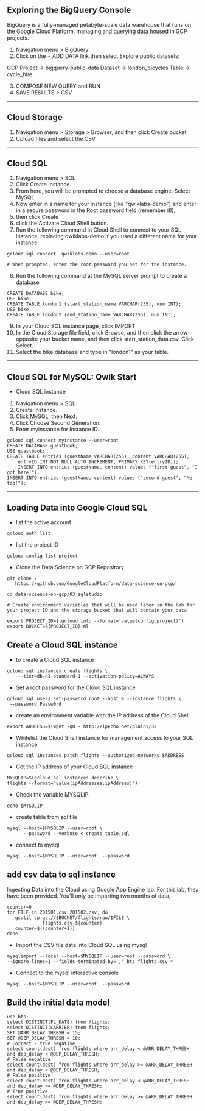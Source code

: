## Exploring the BigQuery Console

BigQuery is a fully-managed petabyte-scale data warehouse that runs on the Google Cloud Platform. managing and querying data housed in GCP projects.

1.  Navigation menu > BigQuery:
2.  Click on the + ADD DATA link then select Explore public datasets:

GCP Project → bigquery-public-data
Dataset → london_bicycles
Table → cycle_hire

3.  COMPOSE NEW QUERY and RUN 
4.  SAVE RESULTS > CSV
---

## Cloud Storage
1.  Navigation menu > Storage > Browser, and then click Create bucket
2.  Upload files and select the CSV
---


## Cloud SQL

1. Navigation menu > SQL
2. Click Create Instance.
3. From here, you will be prompted to choose a database engine. Select MySQL.
4. Now enter in a name for your instance (like "qwiklabs-demo") and enter in a secure password in the Root password field (remember it!), 
5. then click Create
6. click the Activate Cloud Shell button.
7. Run the following command in Cloud Shell to connect to your SQL instance, replacing qwiklabs-demo if you used a different name for your instance:
```
gcloud sql connect  qwiklabs-demo --user=root

# When prompted, enter the root password you set for the instance.
```
8. Run the following command at the MySQL server prompt to create a database
```
CREATE DATABASE bike;
USE bike;
CREATE TABLE london1 (start_station_name VARCHAR(255), num INT);
USE bike;
CREATE TABLE london2 (end_station_name VARCHAR(255), num INT);
```
9. In your Cloud SQL instance page, click IMPORT
10. In the Cloud Storage file field, click Browse, and then click the arrow opposite your bucket name, and then click start_station_data.csv. Click Select.
11. Select the bike database and type in "london1" as your table.

---

## Cloud SQL for MySQL: Qwik Start

* Cloud SQL instance
1.  Navigation menu > SQL
2.  Create Instance.
3.  Click MySQL, then Next.
4.  Click Choose Second Generation.
5.  Enter myinstance for Instance ID.
```
gcloud sql connect myinstance --user=root
CREATE DATABASE guestbook;
USE guestbook;
CREATE TABLE entries (guestName VARCHAR(255), content VARCHAR(255),
    entryID INT NOT NULL AUTO_INCREMENT, PRIMARY KEY(entryID));
    INSERT INTO entries (guestName, content) values ("first guest", "I got here!");
INSERT INTO entries (guestName, content) values ("second guest", "Me too!");
```

---

## Loading Data into Google Cloud SQL


*   list the active account
```
gcloud auth list
```
*   list the project ID
```
gcloud config list project
```

* Clone the Data Science on GCP Repository
```
git clone \
   https://github.com/GoogleCloudPlatform/data-science-on-gcp/
   
cd data-science-on-gcp/03_sqlstudio

# Create environment variables that will be used later in the lab for your project ID and the storage bucket that will contain your data

export PROJECT_ID=$(gcloud info --format='value(config.project)')
export BUCKET=${PROJECT_ID}-ml
```
## Create a Cloud SQL instance

*   to create a Cloud SQL instance
```
gcloud sql instances create flights \
    --tier=db-n1-standard-1 --activation-policy=ALWAYS
```
*   Set a root password for the Cloud SQL instance
```
gcloud sql users set-password root --host % --instance flights \
 --password Passw0rd
```

*   create an environment variable with the IP address of the Cloud Shell
```
export ADDRESS=$(wget -qO - http://ipecho.net/plain)/32
```

*   Whitelist the Cloud Shell instance for management access to your SQL instance
```
gcloud sql instances patch flights --authorized-networks $ADDRESS
```

*   Get the IP address of your Cloud SQL instance
```
MYSQLIP=$(gcloud sql instances describe \
flights --format="value(ipAddresses.ipAddress)")
```

*   Check the variable MYSQLIP:
```
echo $MYSQLIP
```

* create table from sql file 
```
mysql --host=$MYSQLIP --user=root \
      --password --verbose < create_table.sql
```

* connect to mysql
```
mysql --host=$MYSQLIP --user=root  --password
```

##  add csv data to sql instance 
Ingesting Data into the Cloud using Google App Engine lab. For this lab, they have been provided. You'll only be importing two months of data,
```
counter=0
for FILE in 201501.csv 201502.csv; do
   gsutil cp gs://$BUCKET/flights/raw/$FILE \
             flights.csv-${counter}
   counter=$((counter+1))
done
```

* Import the CSV file data into Cloud SQL using mysql
```
mysqlimport --local --host=$MYSQLIP --user=root --password \
--ignore-lines=1 --fields-terminated-by=',' bts flights.csv-*
```
*   Connect to the mysql interactive console
```
mysql --host=$MYSQLIP --user=root  --password
```

## Build the initial data model
```
use bts;
select DISTINCT(FL_DATE) from flights;
select DISTINCT(CARRIER) from flights;
SET @ARR_DELAY_THRESH = 15;
SET @DEP_DELAY_THRESH = 10;
# Correct - true negative
select count(dest) from flights where arr_delay < @ARR_DELAY_THRESH and dep_delay < @DEP_DELAY_THRESH;
# False negative
select count(dest) from flights where arr_delay >= @ARR_DELAY_THRESH and dep_delay < @DEP_DELAY_THRESH;
# False positive
select count(dest) from flights where arr_delay < @ARR_DELAY_THRESH and dep_delay >= @DEP_DELAY_THRESH;
# True positive
select count(dest) from flights where arr_delay >= @ARR_DELAY_THRESH and dep_delay >= @DEP_DELAY_THRESH;
```
